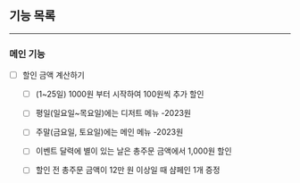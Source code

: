 ## 기능 목록

---

### 메인 기능
- [ ]  할인 금액 계산하기
    - [ ]  (1~25일) 1000원 부터 시작하여 100원씩 추가 할인
    - [ ]  평일(일요일~목요일)에는 디저트 메뉴 -2023원
    - [ ]  주말(금요일, 토요일)에는 메인 메뉴 -2023원
    - [ ]  이벤트 달력에 별이 있는 날은 총주문 금액에서 1,000원 할인
    - [ ]  할인 전 총주문 금액이 12만 원 이상일 때  샴페인 1개 증정



